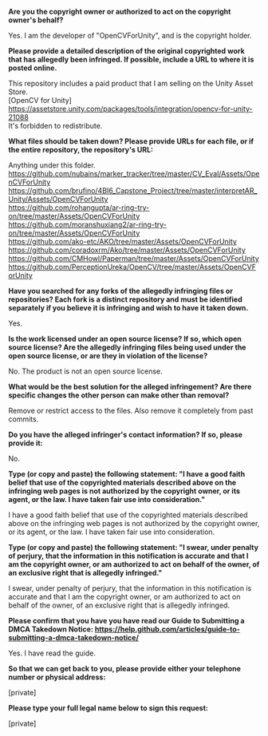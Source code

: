 **Are you the copyright owner or authorized to act on the copyright owner's behalf?**

Yes. I am the developer of "OpenCVForUnity", and is the copyright holder.

**Please provide a detailed description of the original copyrighted work that has allegedly been infringed. If possible, include a URL to where it is posted online.** 

This repository includes a paid product that I am selling on the Unity Asset Store.   
[OpenCV for Unity]   
https://assetstore.unity.com/packages/tools/integration/opencv-for-unity-21088   
It's forbidden to redistribute.

**What files should be taken down? Please provide URLs for each file, or if the entire repository, the repository's URL:**

Anything under this folder.   
https://github.com/nubains/marker_tracker/tree/master/CV_Eval/Assets/OpenCVForUnity   
https://github.com/brufino/4BI6_Capstone_Project/tree/master/interpretAR_Unity/Assets/OpenCVForUnity   
https://github.com/rohangupta/ar-ring-try-on/tree/master/Assets/OpenCVForUnity   
https://github.com/moranshuxiang2/ar-ring-try-on/tree/master/Assets/OpenCVForUnity   
https://github.com/ako-etc/AKO/tree/master/Assets/OpenCVForUnity   
https://github.com/coradoxrm/Ako/tree/master/Assets/OpenCVForUnity   
https://github.com/CMHowl/Paperman/tree/master/Assets/OpenCVForUnity   
https://github.com/PerceptionUreka/OpenCV/tree/master/Assets/OpenCVForUnity

**Have you searched for any forks of the allegedly infringing files or repositories? Each fork is a distinct repository and must be identified separately if you believe it is infringing and wish to have it taken down.**

Yes.

**Is the work licensed under an open source license? If so, which open source license? Are the allegedly infringing files being used under the open source license, or are they in violation of the license?**

No. The product is not an open source license.

**What would be the best solution for the alleged infringement? Are there specific changes the other person can make other than removal?** 

Remove or restrict access to the files. Also remove it completely from past commits.

**Do you have the alleged infringer's contact information? If so, please provide it:** 

No.

**Type (or copy and paste) the following statement: "I have a good faith belief that use of the copyrighted materials described above on the infringing web pages is not authorized by the copyright owner, or its agent, or the law. I have taken fair use into consideration."**

I have a good faith belief that use of the copyrighted materials described above on the infringing web pages is not authorized by the copyright owner, or its agent, or the law. I have taken fair use into consideration.

**Type (or copy and paste) the following statement: "I swear, under penalty of perjury, that the information in this notification is accurate and that I am the copyright owner, or am authorized to act on behalf of the owner, of an exclusive right that is allegedly infringed."**

I swear, under penalty of perjury, that the information in this notification is accurate and that I am the copyright owner, or am authorized to act on behalf of the owner, of an exclusive right that is allegedly infringed.

**Please confirm that you have you have read our Guide to Submitting a DMCA Takedown Notice: https://help.github.com/articles/guide-to-submitting-a-dmca-takedown-notice/**

Yes. I have read the guide.

**So that we can get back to you, please provide either your telephone number or physical address:**

[private]

**Please type your full legal name below to sign this request:** 

[private]
